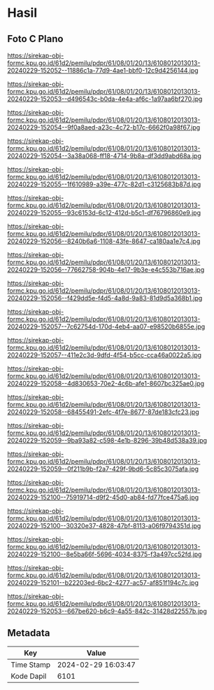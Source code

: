 # Hasil

## Foto C Plano

https://sirekap-obj-formc.kpu.go.id/61d2/pemilu/pdpr/61/08/01/20/13/6108012013013-20240229-152052--11886c1a-77d9-4ae1-bbf0-12c9d4256144.jpg

https://sirekap-obj-formc.kpu.go.id/61d2/pemilu/pdpr/61/08/01/20/13/6108012013013-20240229-152053--d496543c-b0da-4e4a-af6c-1a97aa6bf270.jpg

https://sirekap-obj-formc.kpu.go.id/61d2/pemilu/pdpr/61/08/01/20/13/6108012013013-20240229-152054--9f0a8aed-a23c-4c72-b17c-6662f0a98f67.jpg

https://sirekap-obj-formc.kpu.go.id/61d2/pemilu/pdpr/61/08/01/20/13/6108012013013-20240229-152054--3a38a068-ff18-4714-9b8a-df3dd9abd68a.jpg

https://sirekap-obj-formc.kpu.go.id/61d2/pemilu/pdpr/61/08/01/20/13/6108012013013-20240229-152055--1f610989-a39e-477c-82d1-c3125683b87d.jpg

https://sirekap-obj-formc.kpu.go.id/61d2/pemilu/pdpr/61/08/01/20/13/6108012013013-20240229-152055--93c6153d-6c12-412d-b5c1-df76796860e9.jpg

https://sirekap-obj-formc.kpu.go.id/61d2/pemilu/pdpr/61/08/01/20/13/6108012013013-20240229-152056--8240b6a6-1108-43fe-8647-ca180aa1e7c4.jpg

https://sirekap-obj-formc.kpu.go.id/61d2/pemilu/pdpr/61/08/01/20/13/6108012013013-20240229-152056--77662758-904b-4e17-9b3e-e4c553b716ae.jpg

https://sirekap-obj-formc.kpu.go.id/61d2/pemilu/pdpr/61/08/01/20/13/6108012013013-20240229-152056--f429dd5e-f4d5-4a8d-9a83-81d9d5a368b1.jpg

https://sirekap-obj-formc.kpu.go.id/61d2/pemilu/pdpr/61/08/01/20/13/6108012013013-20240229-152057--7c62754d-170d-4eb4-aa07-e98520b6855e.jpg

https://sirekap-obj-formc.kpu.go.id/61d2/pemilu/pdpr/61/08/01/20/13/6108012013013-20240229-152057--411e2c3d-9dfd-4f54-b5cc-cca46a0022a5.jpg

https://sirekap-obj-formc.kpu.go.id/61d2/pemilu/pdpr/61/08/01/20/13/6108012013013-20240229-152058--4d830653-70e2-4c6b-afe1-8607bc325ae0.jpg

https://sirekap-obj-formc.kpu.go.id/61d2/pemilu/pdpr/61/08/01/20/13/6108012013013-20240229-152058--68455491-2efc-4f7e-8677-87de183cfc23.jpg

https://sirekap-obj-formc.kpu.go.id/61d2/pemilu/pdpr/61/08/01/20/13/6108012013013-20240229-152059--9ba93a82-c598-4e1b-8296-39b48d538a39.jpg

https://sirekap-obj-formc.kpu.go.id/61d2/pemilu/pdpr/61/08/01/20/13/6108012013013-20240229-152059--0f211b9b-f2a7-429f-9bd6-5c85c3075afa.jpg

https://sirekap-obj-formc.kpu.go.id/61d2/pemilu/pdpr/61/08/01/20/13/6108012013013-20240229-152100--75919714-d9f2-45d0-ab84-fd77fce475a6.jpg

https://sirekap-obj-formc.kpu.go.id/61d2/pemilu/pdpr/61/08/01/20/13/6108012013013-20240229-152100--30320e37-4828-47bf-8113-a06f9794351d.jpg

https://sirekap-obj-formc.kpu.go.id/61d2/pemilu/pdpr/61/08/01/20/13/6108012013013-20240229-152100--8e5ba66f-5696-4034-8375-f3a497cc52fd.jpg

https://sirekap-obj-formc.kpu.go.id/61d2/pemilu/pdpr/61/08/01/20/13/6108012013013-20240229-152101--b22203ed-6bc2-4277-ac57-af851f194c7c.jpg

https://sirekap-obj-formc.kpu.go.id/61d2/pemilu/pdpr/61/08/01/20/13/6108012013013-20240229-152053--667be620-b6c9-4a55-842c-31428d22557b.jpg


## Metadata

| Key        | Value               |
| ---------- | ------------------- |
| Time Stamp | 2024-02-29 16:03:47 |
| Kode Dapil | 6101                |



